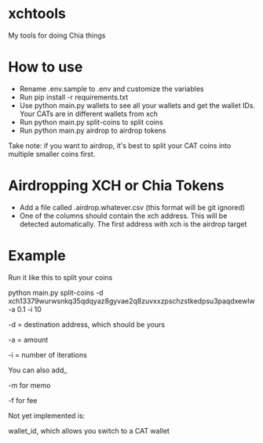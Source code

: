 # xchtools
My tools for doing Chia things

# How to use
- Rename .env.sample to .env and customize the variables
- Run pip install -r requirements.txt
- Use python main.py wallets to see all your wallets and get the wallet IDs. Your CATs are in different wallets from xch
- Run python main.py split-coins to split coins
- Run python main.py airdrop <filename> to airdrop tokens

Take note: if you want to airdrop, it's best to split your CAT coins into multiple smaller coins first.

# Airdropping XCH or Chia Tokens
- Add a file called .airdrop.whatever.csv (this format will be git ignored)
- One of the columns should contain the xch address. This will be detected automatically. The first address with xch is the airdrop target


# Example

Run it like this to split your coins

python main.py split-coins -d xch13379wurwsnkq35qdqyaz8gyvae2q8zuvxxzpschzstkedpsu3paqdxewlw -a 0.1 -i 10

-d = destination address, which should be yours

-a = amount

-i = number of iterations

You can also add_

-m for memo

-f for fee 

Not yet implemented is:

wallet_id, which allows you switch to a CAT wallet